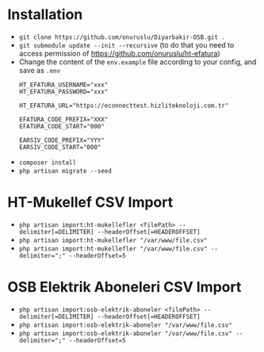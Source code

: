 # Installation
*   `git clone https://github.com/onuruslu/Diyarbakir-OSB.git .`
*   `git submodule update --init --recursive`
    (to do that you need to access permission of https://github.com/onuruslu/ht-efatura)
*   Change the content of the `env.example` file according to your config,
    and save as `.env`
    ```
    HT_EFATURA_USERNAME="xxx"
    HT_EFATURA_PASSWORD="xxx"
    
    HT_EFATURA_URL="https://econnecttest.hizliteknoloji.com.tr"
    
    EFATURA_CODE_PREFIX="XXX"
    EFATURA_CODE_START="000"
    
    EARSIV_CODE_PREFIX="YYY"
    EARSIV_CODE_START="000"
    ```
*   `composer install`
*   `php artisan migrate --seed`

# HT-Mukellef CSV Import
*   `php artisan import:ht-mukellefler <filePath> --delimiter[=DELIMITER] --headerOffset[=HEADEROFFSET]`
*   `php artisan import:ht-mukellefler "/var/www/file.csv"`
*   `php artisan import:ht-mukellefler "/var/www/file.csv" --delimiter=";" --headerOffset=5`

# OSB Elektrik Aboneleri CSV Import
*   `php artisan import:osb-elektrik-aboneler <filePath> --delimiter[=DELIMITER] --headerOffset[=HEADEROFFSET]`
*   `php artisan import:osb-elektrik-aboneler "/var/www/file.csv"`
*   `php artisan import:osb-elektrik-aboneler "/var/www/file.csv" --delimiter=";" --headerOffset=5`
